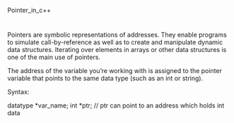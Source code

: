  Pointer_in_c++
 #
Pointers are symbolic representations of addresses. They enable programs to simulate call-by-reference as well as to create and manipulate dynamic data structures. Iterating over elements in arrays or other data structures is one of the main use of pointers. 

The address of the variable you’re working with is assigned to the pointer variable that points to the same data type (such as an int or string).

Syntax:

datatype *var_name; 
int *ptr;   // ptr can point to an address which holds int data
